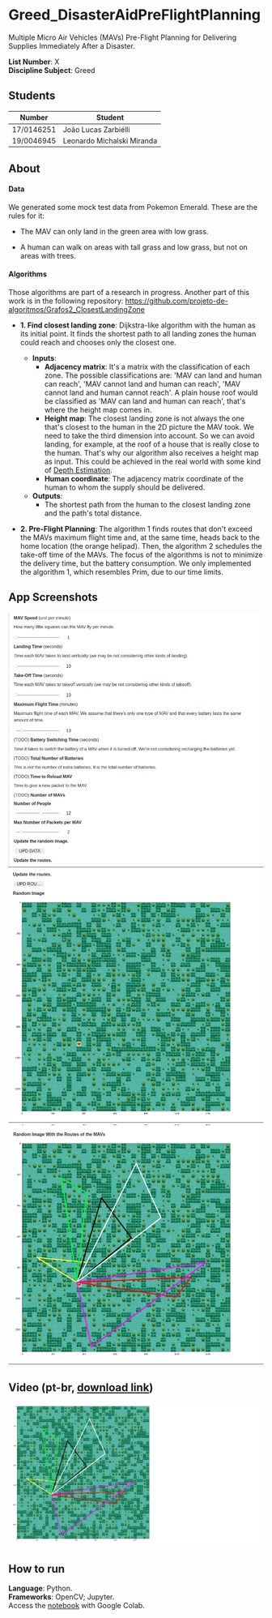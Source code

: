 # Greed_DisasterAidPreFlightPlanning
Multiple Micro Air Vehicles (MAVs) Pre-Flight Planning for Delivering Supplies Immediately After a Disaster.

**List Number**: X<br>
**Discipline Subject**: Greed<br>

## Students
|Number | Student |
| -- | -- |
| 17/0146251  |  João Lucas Zarbiélli |
| 19/0046945  |  Leonardo Michalski Miranda |

## About
#### Data
We generated some mock test data from Pokemon Emerald. These are the rules for it:

* The MAV can only land in the green area with low grass.

* A human can walk on areas with tall grass and low grass, but not on areas with trees.

#### Algorithms
Those algorithms are part of a research in progress. Another part of this work is in the following repository: https://github.com/projeto-de-algoritmos/Grafos2_ClosestLandingZone

* **1. Find closest landing zone**: Dijkstra-like algorithm with the human as its initial point. It finds the shortest path to all landing zones the human could reach and chooses only the closest one.
  * **Inputs**:
    * **Adjacency matrix**: It's a matrix with the classification of each zone. The possible classifications are: 'MAV can land and human can reach', 'MAV cannot land and human can reach', 'MAV cannot land and human cannot reach'. A plain house roof would be classified as 'MAV can land and human can reach', that's where the height map comes in.
    * **Height map**: The closest landing zone is not always the one that's closest to the human in the 2D picture the MAV took. We need to take the third dimension into account. So we can avoid landing, for example, at the roof of a house that is really close to the human. That's why our algorithm also receives a height map as input. This could be achieved in the real world with some kind of [Depth Estimation](https://beyondminds.ai/blog/depth-estimation/).
    * **Human coordinate**: The adjacency matrix coordinate of the human to whom the supply should be delivered.
  * **Outputs**:
    * The shortest path from the human to the closest landing zone and the path's total distance.

* **2. Pre-Flight Planning**: The algorithm 1 finds routes that don't exceed the MAVs maximum flight time and, at the same time, heads back to the home location (the orange helipad). Then, the algorithm 2 schedules the take-off time of the MAVs. The focus of the algorithms is not to minimize the delivery time, but the battery consumption. We only implemented the algorithm 1, which resembles Prim, due to our time limits.



## App Screenshots
![Screenshot 1](assets/screenshot1.png)
![Screenshot 2](assets/screenshot2.png)
![Screenshot 3](assets/screenshot3.png)

## Video (pt-br, [download link](https://raw.githubusercontent.com/projeto-de-algoritmos/Greed_DisasterAidPreFlightPlanning/main/assets/app_video.mp4))
[![](assets/app_video_splash.png)](https://youtu.be/TODO)

## How to run
**Language**: Python.<br>
**Frameworks**: OpenCV; Jupyter.<br>
Access the [notebook](http://colab.research.google.com/github/projeto-de-algoritmos/Greed_DisasterAidPreFlightPlanning/blob/main/app.ipynb) with Google Colab.
